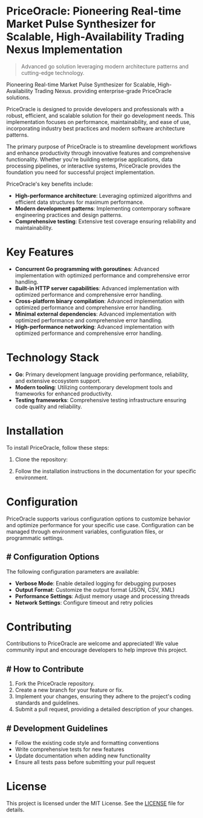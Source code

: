 <!-- fallback_PriceOracle_20250803010526_61175 -->

# PriceOracle: Pioneering Real-time Market Pulse Synthesizer for Scalable, High-Availability Trading Nexus Implementation
> Advanced go solution leveraging modern architecture patterns and cutting-edge technology.

Pioneering Real-time Market Pulse Synthesizer for Scalable, High-Availability Trading Nexus. providing enterprise-grade PriceOracle solutions.

PriceOracle is designed to provide developers and professionals with a robust, efficient, and scalable solution for their go development needs. This implementation focuses on performance, maintainability, and ease of use, incorporating industry best practices and modern software architecture patterns.

The primary purpose of PriceOracle is to streamline development workflows and enhance productivity through innovative features and comprehensive functionality. Whether you're building enterprise applications, data processing pipelines, or interactive systems, PriceOracle provides the foundation you need for successful project implementation.

PriceOracle's key benefits include:

* **High-performance architecture**: Leveraging optimized algorithms and efficient data structures for maximum performance.
* **Modern development patterns**: Implementing contemporary software engineering practices and design patterns.
* **Comprehensive testing**: Extensive test coverage ensuring reliability and maintainability.

# Key Features

* **Concurrent Go programming with goroutines**: Advanced implementation with optimized performance and comprehensive error handling.
* **Built-in HTTP server capabilities**: Advanced implementation with optimized performance and comprehensive error handling.
* **Cross-platform binary compilation**: Advanced implementation with optimized performance and comprehensive error handling.
* **Minimal external dependencies**: Advanced implementation with optimized performance and comprehensive error handling.
* **High-performance networking**: Advanced implementation with optimized performance and comprehensive error handling.

# Technology Stack

* **Go**: Primary development language providing performance, reliability, and extensive ecosystem support.
* **Modern tooling**: Utilizing contemporary development tools and frameworks for enhanced productivity.
* **Testing frameworks**: Comprehensive testing infrastructure ensuring code quality and reliability.

# Installation

To install PriceOracle, follow these steps:

1. Clone the repository:


2. Follow the installation instructions in the documentation for your specific environment.

# Configuration

PriceOracle supports various configuration options to customize behavior and optimize performance for your specific use case. Configuration can be managed through environment variables, configuration files, or programmatic settings.

## # Configuration Options

The following configuration parameters are available:

* **Verbose Mode**: Enable detailed logging for debugging purposes
* **Output Format**: Customize the output format (JSON, CSV, XML)
* **Performance Settings**: Adjust memory usage and processing threads
* **Network Settings**: Configure timeout and retry policies

# Contributing

Contributions to PriceOracle are welcome and appreciated! We value community input and encourage developers to help improve this project.

## # How to Contribute

1. Fork the PriceOracle repository.
2. Create a new branch for your feature or fix.
3. Implement your changes, ensuring they adhere to the project's coding standards and guidelines.
4. Submit a pull request, providing a detailed description of your changes.

## # Development Guidelines

* Follow the existing code style and formatting conventions
* Write comprehensive tests for new features
* Update documentation when adding new functionality
* Ensure all tests pass before submitting your pull request

# License

This project is licensed under the MIT License. See the [LICENSE](https://github.com/ludo53/PriceOracle/blob/main/LICENSE) file for details.
